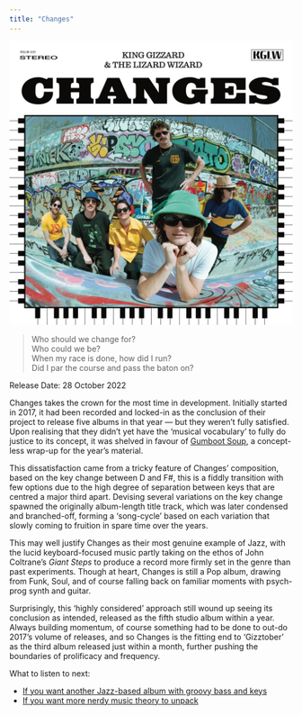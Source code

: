 ```yaml
---
title: "Changes"
---
```


![album cover for Changes](./cover.jpg)

> Who should we change for?  
> Who could we be?  
> When my race is done, how did I run?  
> Did I par the course and pass the baton on?

Release Date: 28 October 2022

Changes takes the crown for the most time in development. Initially started in 2017, it had been recorded and locked-in as the conclusion of their project to release five albums in that year — but they weren’t fully satisfied. Upon realising that they didn’t yet have the ‘musical vocabulary’ to fully do justice to its concept, it was shelved in favour of [Gumboot Soup](../gumboot-soup), a concept-less wrap-up for the year’s material.

This dissatisfaction came from a tricky feature of Changes’ composition, based on the key change between D and F#, this is a fiddly transition with few options due to the high degree of separation between keys that are centred a major third apart. Devising several variations on the key change spawned the originally album-length title track, which was later condensed and branched-off, forming a ‘song-cycle’ based on each variation that slowly coming to fruition in spare time over the years.

This may well justify Changes as their most genuine example of Jazz, with the lucid keyboard-focused music partly taking on the ethos of John Coltrane’s _Giant Steps_ to produce a record more firmly set in the genre than past experiments. Though at heart, Changes is still a Pop album, drawing from Funk, Soul, and of course falling back on familiar moments with psych-prog synth and guitar.

Surprisingly, this ‘highly considered’ approach still wound up seeing its conclusion as intended, released as the fifth studio album within a year. Always building momentum, of course something had to be done to out-do 2017’s volume of releases, and so Changes is the fitting end to ‘Gizztober’ as the third album released just within a month, further pushing the boundaries of prolificacy and frequency.

What to listen to next:

*   [If you want another Jazz-based album with groovy bass and keys](../sketches-of-brunswick-east)
*   [If you want more nerdy music theory to unpack](../polygondwanaland)
